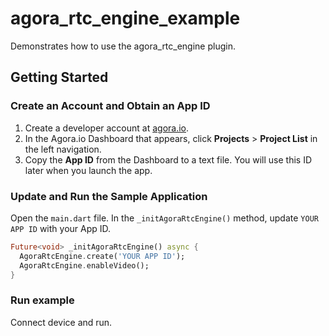 # agora_rtc_engine_example

Demonstrates how to use the agora_rtc_engine plugin.

## Getting Started

### Create an Account and Obtain an App ID

1. Create a developer account at [agora.io](https://dashboard.agora.io/signin/).
2. In the Agora.io Dashboard that appears, click **Projects** > **Project List** in the left navigation.
3. Copy the **App ID** from the Dashboard to a text file. You will use this ID later when you launch the app.

### Update and Run the Sample Application

Open the `main.dart` file. In the `_initAgoraRtcEngine()` method, update `YOUR APP ID` with your App ID.

```Dart
Future<void> _initAgoraRtcEngine() async {
  AgoraRtcEngine.create('YOUR APP ID');
  AgoraRtcEngine.enableVideo();
}
```

### Run example

Connect device and run.
